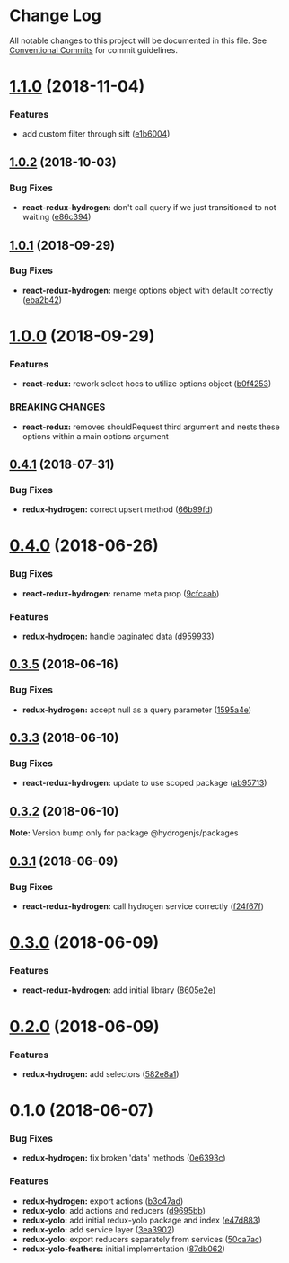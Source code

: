# Change Log

All notable changes to this project will be documented in this file.
See [Conventional Commits](https://conventionalcommits.org) for commit guidelines.

<a name="1.1.0"></a>
# [1.1.0](https://github.com/Lemonpeach/redux-hydrogen/compare/v1.0.2...v1.1.0) (2018-11-04)


### Features

* add custom filter through sift ([e1b6004](https://github.com/Lemonpeach/redux-hydrogen/commit/e1b6004))




<a name="1.0.2"></a>
## [1.0.2](https://github.com/Lemonpeach/redux-hydrogen/compare/v1.0.1...v1.0.2) (2018-10-03)


### Bug Fixes

* **react-redux-hydrogen:** don't call query if we just transitioned to not waiting ([e86c394](https://github.com/Lemonpeach/redux-hydrogen/commit/e86c394))




<a name="1.0.1"></a>
## [1.0.1](https://github.com/Lemonpeach/redux-hydrogen/compare/v1.0.0...v1.0.1) (2018-09-29)


### Bug Fixes

* **react-redux-hydrogen:** merge options object with default correctly ([eba2b42](https://github.com/Lemonpeach/redux-hydrogen/commit/eba2b42))




<a name="1.0.0"></a>
# [1.0.0](https://github.com/Lemonpeach/redux-hydrogen/compare/v0.4.1...v1.0.0) (2018-09-29)


### Features

* **react-redux:** rework select hocs to utilize options object ([b0f4253](https://github.com/Lemonpeach/redux-hydrogen/commit/b0f4253))


### BREAKING CHANGES

* **react-redux:** removes shouldRequest third argument and nests these options within a main options argument




<a name="0.4.1"></a>
## [0.4.1](https://github.com/Lemonpeach/redux-hydrogen/compare/v0.4.0...v0.4.1) (2018-07-31)


### Bug Fixes

* **redux-hydrogen:** correct upsert method ([66b99fd](https://github.com/Lemonpeach/redux-hydrogen/commit/66b99fd))




<a name="0.4.0"></a>
# [0.4.0](https://github.com/Lemonpeach/redux-hydrogen/compare/v0.3.5...v0.4.0) (2018-06-26)


### Bug Fixes

* **react-redux-hydrogen:** rename meta prop ([9cfcaab](https://github.com/Lemonpeach/redux-hydrogen/commit/9cfcaab))


### Features

* **redux-hydrogen:** handle paginated data ([d959933](https://github.com/Lemonpeach/redux-hydrogen/commit/d959933))




<a name="0.3.5"></a>
## [0.3.5](https://github.com/Lemonpeach/redux-hydrogen/compare/v0.3.4...v0.3.5) (2018-06-16)


### Bug Fixes

* **redux-hydrogen:** accept null as a query parameter ([1595a4e](https://github.com/Lemonpeach/redux-hydrogen/commit/1595a4e))




<a name="0.3.3"></a>
## [0.3.3](https://github.com/Lemonpeach/redux-hydrogen/compare/v0.3.2...v0.3.3) (2018-06-10)


### Bug Fixes

* **react-redux-hydrogen:** update to use scoped package ([ab95713](https://github.com/Lemonpeach/redux-hydrogen/commit/ab95713))




<a name="0.3.2"></a>
## [0.3.2](https://github.com/Lemonpeach/redux-hydrogen/compare/v0.3.1...v0.3.2) (2018-06-10)




**Note:** Version bump only for package @hydrogenjs/packages

<a name="0.3.1"></a>
## [0.3.1](https://github.com/Lemonpeach/redux-hydrogen/compare/v0.3.0...v0.3.1) (2018-06-09)


### Bug Fixes

* **react-redux-hydrogen:** call hydrogen service correctly ([f24f67f](https://github.com/Lemonpeach/redux-hydrogen/commit/f24f67f))




<a name="0.3.0"></a>
# [0.3.0](https://github.com/Lemonpeach/redux-hydrogen/compare/v0.2.0...v0.3.0) (2018-06-09)


### Features

* **react-redux-hydrogen:** add initial library ([8605e2e](https://github.com/Lemonpeach/redux-hydrogen/commit/8605e2e))




<a name="0.2.0"></a>
# [0.2.0](https://github.com/Lemonpeach/redux-hydrogen/compare/v0.1.0...v0.2.0) (2018-06-09)


### Features

* **redux-hydrogen:** add selectors ([582e8a1](https://github.com/Lemonpeach/redux-hydrogen/commit/582e8a1))




<a name="0.1.0"></a>
# 0.1.0 (2018-06-07)


### Bug Fixes

* **redux-hydrogen:** fix broken 'data' methods ([0e6393c](https://github.com/Lemonpeach/redux-hydrogen/commit/0e6393c))


### Features

* **redux-hydrogen:** export actions ([b3c47ad](https://github.com/Lemonpeach/redux-hydrogen/commit/b3c47ad))
* **redux-yolo:** add actions and reducers ([d9695bb](https://github.com/Lemonpeach/redux-hydrogen/commit/d9695bb))
* **redux-yolo:** add initial redux-yolo package and index ([e47d883](https://github.com/Lemonpeach/redux-hydrogen/commit/e47d883))
* **redux-yolo:** add service layer ([3ea3902](https://github.com/Lemonpeach/redux-hydrogen/commit/3ea3902))
* **redux-yolo:** export reducers separately from services ([50ca7ac](https://github.com/Lemonpeach/redux-hydrogen/commit/50ca7ac))
* **redux-yolo-feathers:** initial implementation ([87db062](https://github.com/Lemonpeach/redux-hydrogen/commit/87db062))
